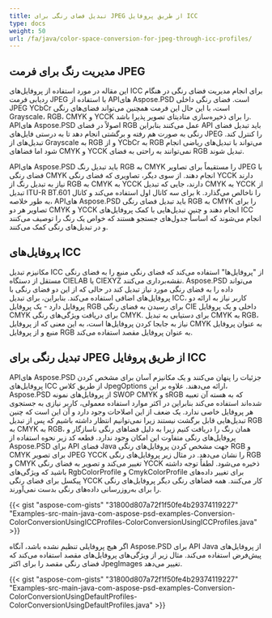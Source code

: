 ```yaml
---
title: تبدیل فضای رنگی برای JPEG از طریق پروفایل ICC
type: docs
weight: 50
url: /fa/java/color-space-conversion-for-jpeg-through-icc-profiles/
---
```


## **مدیریت رنگ برای فرمت JPEG**

این مقاله در مورد استفاده از پروفایل‌های ICC برای انجام مدیریت فضای رنگی در هنگام ردیابی فرمت JPEG با استفاده از API‌های Aspose.PSD است. فضای رنگی داخلی JPEG YCbCr است، با این حال این فرمت همچنین می‌تواند فضای‌های رنگی Grayscale، RGB، CMYK و YCCK را برای ذخیره‌سازی متادیتای تصویر پذیرا باشد. API‌های Aspose.PSD اصولاً در فضای RGB عمل می‌کنند بنابراین API باید تبدیل فضای رنگی به صورت هم رفته و برگشتی انجام دهد تا به درستی فایل‌های JPEG را کنترل کند. تبدیل‌های از Grayscale به RGB و از YCbCr به RGB می‌تواند با تبدیل‌های ریاضی انجام شود اما فضاهای CMYK و YCCK نمی‌توانند به راحتی به فضای RGB تبدیل شوند.

API‌های Aspose.PSD باید تبدیل رنگ RGB به CMYK را مستقیماً برای تصاویر JPEG با فضای رنگی CMYK انجام دهند. از سوی دیگر، تصاویری که فضای رنگی YCCK دارند نیاز به تبدیل رنگ از RGB به CMYK به YCCK دارند، جایی که تبدیل CMYK به YCCK از تبدیل ITU-R BT.601 برای سه کانال اول استفاده می‌کند و کانال k را ناخالص می‌گذارد. به طور خلاصه، API‌های Aspose.PSD باید تبدیل فضای رنگی RGB به CMYK را برای تصاویر هر دو CMYK و YCCK انجام دهند و چنین تبدیل‌هایی با کمک پروفایل‌های ICC انجام می‌شوند که اساساً جدول‌های جستجو هستند که خواص یک رنگ را توصیف می‌کنند و در تبدیل‌های رنگی کمک می‌کنند.

## **پروفایل‌های ICC**
مکانیزم تبدیل ICC از "پروفایل‌ها" استفاده می‌کند که فضای رنگی منبع را به فضای رنگی مستقل از دستگاه CIELAB یا CIEXYZ نقشه‌برداری می‌کنند. Aspose.PSD می‌تواند داده را به فضای رنگی مورد نیاز تبدیل کند در حالی که از این دو فضای رنگی با پروفایل‌های اضافی استفاده می‌کند. بنابراین، برای تبدیل ICC، کاربر نیاز به ارائه دو پروفایل دارد - یک پروفایل RGB برای رسیدن به فضای رنگی CIE داخلی و یک پروفایل CMYK برای دریافت ویژگی‌های رنگی CMYK. برای دستیابی به تبدیل CMYK به RGB، نیاز به جابجا کردن پروفایل‌ها است، به این معنی که از پروفایل CMYK به عنوان پروفایل منبع و از پروفایل RGB به عنوان پروفایل مقصد استفاده می‌کند.

## **تبدیل رنگی برای JPEG از طریق پروفایل ICC**
API‌های Aspose.PSD جزئیات را پنهان می‌کنند و یک مکانیزم آسان برای مشخص کردن پروفایل‌های ICC از طریق کلاس JpegOptions ارائه می‌دهند. علاوه بر این، Aspose.PSD از پروفایل‌های نمونه SWOP CMYK و sRGB که به هسته آن تعبیه شده‌اند استفاده می‌کند بنابراین در اکثر موارد استفاده معمولی، کاربر نیازی به جستجوی هر پروفایل خاصی ندارد. یک ضعف از این اصلاحات وجود دارد و آن این است که چنین تبدیل‌هایی قابل برگشت نیستند زیرا نمی‌توانیم انتظار داشته باشیم که پس از تبدیل RGB به CMYK به RGB، همان رنگ را دریافت کنیم زیرا به دلیل فضاهای رنگی ناسازگار و پروفایل‌های رنگی متفاوت این امکان وجود ندارد. قطعه کد زیر نحوه استفاده از Aspose.PSD برای API فضای Java جهت مشخص کردن پروفایل‌های رنگی RGB و CMYK برای تصویر JPEG YCCK را نشان می‌دهد. در مثال زیر پروفایل‌های رنگی RGB و CMYK تغییر می‌کند و تصویر به فضای رنگی YCCK ذخیره می‌شود. لطفاً توجه داشته باشید که ویژگی‌های RgbColorProfile و CmykColorProfile برای تغییر داده‌های پیکسل برای فضای رنگی YCCK کار می‌کنند. همه فضاهای رنگی دیگر پروفایل‌های رنگی را برای به‌روزرسانی داده‌های رنگی بدست نمی‌آورند.



{{< gist "aspose-com-gists" "31800d807a72f1f50fe4b29374119227" "Examples-src-main-java-com-aspose-psd-examples-Conversion-ColorConversionUsingICCProfiles-ColorConversionUsingICCProfiles.java" >}}



اگر هیچ پروفایلی تنظیم نشده باشد، آنگاه Aspose.PSD برای API Java از پروفایل‌های پیش‌فرض استفاده می‌کند. مثال زیر از ویژگی‌های پروفایل‌های مقصد استفاده می‌کند که فضای رنگی مقصد را برای اکثر JpegImages تغییر می‌دهد.



{{< gist "aspose-com-gists" "31800d807a72f1f50fe4b29374119227" "Examples-src-main-java-com-aspose-psd-examples-Conversion-ColorConversionUsingDefaultProfiles-ColorConversionUsingDefaultProfiles.java" >}}

